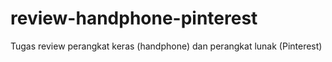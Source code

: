 # review-handphone-pinterest
Tugas review perangkat keras (handphone) dan perangkat lunak (Pinterest)
